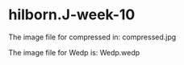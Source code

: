 # hilborn.J-week-10
The image file for compressed in: compressed.jpg

The image file for Wedp is: Wedp.wedp
